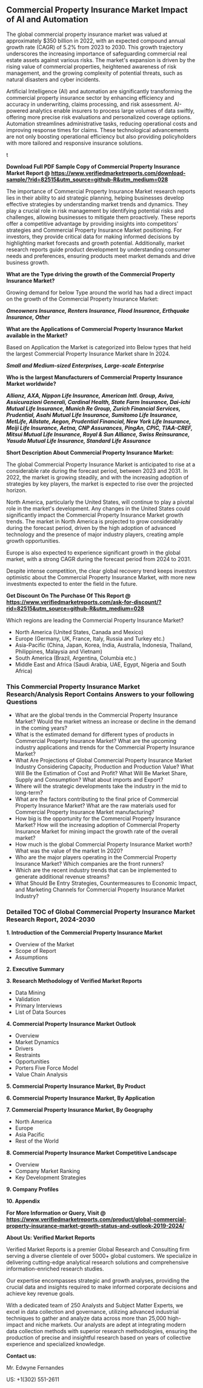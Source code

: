 <h2>Commercial Property Insurance Market Impact of AI and Automation</h2><p>The global commercial property insurance market was valued at approximately $350 billion in 2022, with an expected compound annual growth rate (CAGR) of 5.2% from 2023 to 2030. This growth trajectory underscores the increasing importance of safeguarding commercial real estate assets against various risks. The market's expansion is driven by the rising value of commercial properties, heightened awareness of risk management, and the growing complexity of potential threats, such as natural disasters and cyber incidents.</p><p>Artificial Intelligence (AI) and automation are significantly transforming the commercial property insurance sector by enhancing efficiency and accuracy in underwriting, claims processing, and risk assessment. AI-powered analytics enable insurers to process large volumes of data swiftly, offering more precise risk evaluations and personalized coverage options. Automation streamlines administrative tasks, reducing operational costs and improving response times for claims. These technological advancements are not only boosting operational efficiency but also providing policyholders with more tailored and responsive insurance solutions.</p>t</p><p id="" class=""><strong>Download Full PDF Sample Copy of Commercial Property Insurance Market Report @ <a href="https://www.verifiedmarketreports.com/download-sample/?rid=82515&utm_source=github-R&utm_medium=028" target="_blank">https://www.verifiedmarketreports.com/download-sample/?rid=82515&utm_source=github-R&utm_medium=028</a></strong></p><p>The importance of&nbsp;Commercial Property Insurance Market research reports lies in their ability to aid strategic planning, helping businesses develop effective strategies by understanding market trends and dynamics. They play a crucial role in risk management by identifying potential risks and challenges, allowing businesses to mitigate them proactively. These reports offer a competitive advantage by providing insights into competitors' strategies and Commercial Property Insurance Market positioning. For investors, they provide critical data for making informed decisions by highlighting market forecasts and growth potential. Additionally, market research reports guide product development by understanding consumer needs and preferences, ensuring products meet market demands and drive business growth.</p><p><strong>What are the&nbsp;Type driving the growth of the Commercial Property Insurance Market?</strong></p><p id="" class="">Growing demand for below Type around the world has had a direct impact on the growth of the Commercial Property Insurance Market:</p><em><strong>Omeowners Insurance, Renters Insurance, Flood Insurance, Erthquake Insurance, Other</strong></em></p><strong>What are the&nbsp;Applications&nbsp;of Commercial Property Insurance Market available in the Market?</strong></p><p id="" class="">Based on Application the Market is categorized into Below types that held the largest Commercial Property Insurance Market share In 2024.</p><em><strong>Small and Medium-sized Enterprises, Large-scale Enterprise</strong></em></p><strong>Who is the largest Manufacturers of Commercial Property Insurance Market worldwide?</strong></p><p><em><strong>Allianz, AXA, Nippon Life Insurance, American Intl. Group, Aviva, Assicurazioni Generali, Cardinal Health, State Farm Insurance, Dai-ichi Mutual Life Insurance, Munich Re Group, Zurich Financial Services, Prudential, Asahi Mutual Life Insurance, Sumitomo Life Insurance, MetLife, Allstate, Aegon, Prudential Financial, New York Life Insurance, Meiji Life Insurance, Aetna, CNP Assurances, PingAn, CPIC, TIAA-CREF, Mitsui Mutual Life Insurance, Royal & Sun Alliance, Swiss Reinsurance, Yasuda Mutual Life Insurance, Standard Life Assurance</strong></em></p><p id="" class=""><strong>Short Description About Commercial Property Insurance Market:</strong></p><p>The global Commercial Property Insurance Market is anticipated to rise at a considerable rate during the forecast period, between 2023 and 2031. In 2022, the market is growing steadily, and with the increasing adoption of strategies by key players, the market is expected to rise over the projected horizon.</p><p>North America, particularly the United States, will continue to play a pivotal role in the market's development. Any changes in the United States could significantly impact the Commercial Property Insurance Market growth trends. The market in North America is projected to grow considerably during the forecast period, driven by the high adoption of advanced technology and the presence of major industry players, creating ample growth opportunities.</p><p>Europe is also expected to experience significant growth in the global market, with a strong CAGR during the forecast period from 2024 to 2031.</p><p>Despite intense competition, the clear global recovery trend keeps investors optimistic about the Commercial Property Insurance Market, with more new investments expected to enter the field in the future.</p><p id="" class=""><strong>Get Discount On The Purchase Of This Report @ <a href="https://www.verifiedmarketreports.com/ask-for-discount/?rid=82515&utm_source=github-R&utm_medium=028" target="_blank">https://www.verifiedmarketreports.com/ask-for-discount/?rid=82515&utm_source=github-R&utm_medium=028</a></strong></p>Which regions are leading the Commercial Property Insurance Market?</p><ul><li>North America (United States, Canada and Mexico)</li><li>Europe (Germany, UK, France, Italy, Russia and Turkey etc.)</li><li>Asia-Pacific (China, Japan, Korea, India, Australia, Indonesia, Thailand, Philippines, Malaysia and Vietnam)</li><li>South America (Brazil, Argentina, Columbia etc.)</li><li>Middle East and Africa (Saudi Arabia, UAE, Egypt, Nigeria and South Africa)</li></ul><h3 id="" class="">This Commercial Property Insurance Market Research/Analysis Report Contains Answers to your following Questions</h3><ul><li>What are the global trends in the Commercial Property Insurance Market? Would the market witness an increase or decline in the demand in the coming years?</li><li>What is the estimated demand for different types of products in Commercial Property Insurance Market? What are the upcoming industry applications and trends for the Commercial Property Insurance Market?</li><li>What Are Projections of Global Commercial Property Insurance Market Industry Considering Capacity, Production and Production Value? What Will Be the Estimation of Cost and Profit? What Will Be Market Share, Supply and Consumption? What about imports and Export?</li><li>Where will the strategic developments take the industry in the mid to long-term?</li><li>What are the factors contributing to the final price of Commercial Property Insurance Market? What are the raw materials used for Commercial Property Insurance Market manufacturing?</li><li>How big is the opportunity for the Commercial Property Insurance Market? How will the increasing adoption of Commercial Property Insurance Market for mining impact the growth rate of the overall market?</li><li>How much is the global Commercial Property Insurance Market worth? What was the value of the market In 2020?</li><li>Who are the major players operating in the Commercial Property Insurance Market? Which companies are the front runners?</li><li>Which are the recent industry trends that can be implemented to generate additional revenue streams?</li><li>What Should Be Entry Strategies, Countermeasures to Economic Impact, and Marketing Channels for Commercial Property Insurance Market Industry?</li></ul><h3 id="" class="">Detailed TOC of Global Commercial Property Insurance Market Research Report, 2024-2030</h3><p id="" class=""><strong>1. Introduction of the Commercial Property Insurance Market</strong></p><ul><li>Overview of the Market</li><li>Scope of Report</li><li>Assumptions</li></ul><p id="" class=""><strong>2. Executive Summary</strong></p><p id="" class=""><strong>3. Research Methodology of Verified Market Reports</strong></p><ul><li>Data Mining</li><li>Validation</li><li>Primary Interviews</li><li>List of Data Sources</li></ul><p id="" class=""><strong>4. Commercial Property Insurance Market Outlook</strong></p><ul><li>Overview</li><li>Market Dynamics</li><li>Drivers</li><li>Restraints</li><li>Opportunities</li><li>Porters Five Force Model</li><li>Value Chain Analysis</li></ul><p id="" class=""><strong>5. Commercial Property Insurance Market, By Product</strong></p><p id="" class=""><strong>6. Commercial Property Insurance Market, By Application</strong></p><p id="" class=""><strong>7. Commercial Property Insurance Market, By Geography</strong></p><ul><li>North America</li><li>Europe</li><li>Asia Pacific</li><li>Rest of the World</li></ul><p id="" class=""><strong>8. Commercial Property Insurance Market Competitive Landscape</strong></p><ul><li>Overview</li><li>Company Market Ranking</li><li>Key Development Strategies</li></ul><p id="" class=""><strong>9. Company Profiles</strong></p><p id="" class=""><strong>10. Appendix</strong></p><p id="" class=""><strong>For More Information or Query, Visit @ <a href="https://www.verifiedmarketreports.com/product/global-commercial-property-insurance-market-growth-status-and-outlook-2019-2024/" target="_blank">https://www.verifiedmarketreports.com/product/global-commercial-property-insurance-market-growth-status-and-outlook-2019-2024/</a></strong></p><p id="" class=""><strong>About Us: Verified Market Reports</strong></p><p id="" class="">Verified Market Reports is a premier Global Research and Consulting firm serving a diverse clientele of over 5000+ global customers. We specialize in delivering cutting-edge analytical research solutions and comprehensive information-enriched research studies.</p><p id="" class="">Our expertise encompasses strategic and growth analyses, providing the crucial data and insights required to make informed corporate decisions and achieve key revenue goals.</p><p id="" class="">With a dedicated team of 250 Analysts and Subject Matter Experts, we excel in data collection and governance, utilizing advanced industrial techniques to gather and analyze data across more than 25,000 high-impact and niche markets. Our analysts are adept at integrating modern data collection methods with superior research methodologies, ensuring the production of precise and insightful research based on years of collective experience and specialized knowledge.</p><p id="" class=""><strong>Contact us:</strong></p><p id="" class="">Mr. Edwyne Fernandes</p><p id="" class="">US: +1(302) 551-2611</p>